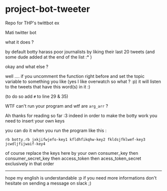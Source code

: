 # project-bot-tweeter
Repo for THP's twittbot ex

Mati twitter bot



what it does ?

by default botty harass poor journalists by liking their last 20 tweets
(and some dude added at the end of the list :* ) 


okay and what else ? 

well ....
if you uncomment the function right before and set the topic variable to something you like (yes I like overwatch so what ? :p) it will listen to the tweets that have this word(s) in it :)

(to do so add `#` to line 29 & 35)


WTF can't run your program and wtf are `arg_arr` ?

Ah thanks for reading so far :3
indeed in order to make the botty work you need to insert your own keys 

you can do it when you run the program like this :


```rb botty.rb jxkjifwjefo-key1 kfldhfikqhw-key2 fkldsjfklwef-key3 jcwdljfijwaif-key4```

of course replace the keys here by your own consumer_key then consumer_secret_key then access_token then acess_token_secret 
exclusively in that order



- - - - - - - - - - - - - - - - - - - - - - - - - - - 
hope my english is understandable :p if you need more informations don't hesitate on sending a message on slack ;) 